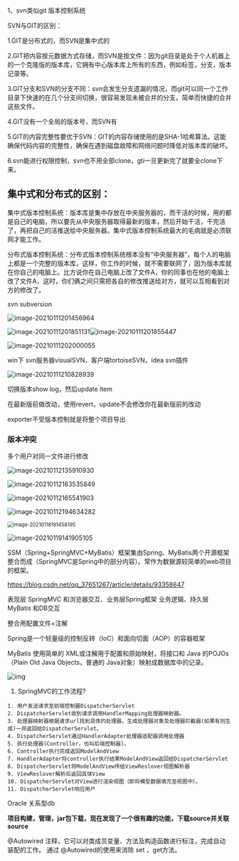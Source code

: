 1、svn类似git 版本控制系统

SVN与GIT的区别：

1.GIT是分布式的，而SVN是集中式的

2.GIT把内容按元数据方式存储，而SVN是按文件：因为git目录是处于个人机器上的一个克隆版的版本库，它拥有中心版本库上所有的东西，例如标签，分支，版本记录等。

3.GIT分支和SVN的分支不同：svn会发生分支遗漏的情况，而git可以同一个工作目录下快速的在几个分支间切换，很容易发现未被合并的分支，简单而快捷的合并这些文件。

4.GIT没有一个全局的版本号，而SVN有

5.GIT的内容完整性要优于SVN：GIT的内容存储使用的是SHA-1哈希算法。这能确保代码内容的完整性，确保在遇到磁盘故障和网络问题时降低对版本库的破坏。

6.svn能进行权限控制，svn也不用全部clone，gti一旦更新完了就要全clone下来。

## 集中式和分布式的区别：

集中式版本控制系统：版本库是集中存放在中央服务器的，而干活的时候，用的都是自己的电脑，所以要先从中央服务器取得最新的版本，然后开始干活，干完活了，再把自己的活推送给中央服务器。集中式版本控制系统最大的毛病就是必须联网才能工作。

分布式版本控制系统：分布式版本控制系统根本没有“中央服务器”，每个人的电脑上都是一个完整的版本库，这样，你工作的时候，就不需要联网了，因为版本库就在你自己的电脑上。比方说你在自己电脑上改了文件A，你的同事也在他的电脑上改了文件A，这时，你们俩之间只需把各自的修改推送给对方，就可以互相看到对方的修改了。

svn subversion

![image-20210111201456964](ssm.assets/image-20210111201456964.png)

![image-20210111201851131](ssm.assets/image-20210111201851131.png)![image-20210111201855447](ssm.assets/image-20210111201855447.png)

![image-20210111202000055](ssm.assets/image-20210111202000055.png)

win下 svn服务器visualSVN，客户端tortoiseSVN，idea svn插件

![image-20210111210828939](ssm.assets/image-20210111210828939.png)

切换版本show log，然后update item 

在最新版前做改动，使用revert，update不会修改你在最新版前的改动

exporter不受版本控制就是将整个项目导出

### 版本冲突

多个用户对同一文件进行修改

![image-20210112135910930](ssm.assets/image-20210112135910930.png)

![image-20210112163535849](ssm.assets/image-20210112163535849.png)

![image-20210112165541903](ssm.assets/image-20210112165541903.png)

![image-20210112194634282](ssm.assets/image-20210112194634282.png)



<img src="ssm.assets/image-20210118191458195.png" alt="image-20210118191458195" style="zoom:80%;" />

![image-20210119141905105](ssm.assets/image-20210119141905105.png)



SSM（Spring+SpringMVC+MyBatis）框架集由Spring、MyBatis两个开源框架整合而成（SpringMVC是Spring中的部分内容）。常作为数据源较简单的web项目的框架。

https://blog.csdn.net/qq_37651267/article/details/93358647

表现层 SpringMVC 和浏览器交互、业务层Spring框架 业务逻辑、持久层 MyBatis 和DB交互

整合用配置文件+注解

Spring是一个轻量级的控制反转（IoC）和面向切面（AOP）的容器框架

MyBatis 使用简单的 XML或注解用于配置和原始映射，将接口和 Java 的POJOs（Plain Old Java Objects，普通的 Java对象）映射成数据库中的记录。

![img](ssm.assets/aHR0cDovL2ltZy5ibG9nLmNzZG4ubmV0LzIwMTYxMjA1MTE0NzUwMzA2)

1. SpringMVC的工作流程?

```
1. 用户发送请求至前端控制器DispatcherServlet
2. DispatcherServlet收到请求调用HandlerMapping处理器映射器。
3. 处理器映射器根据请求url找到具体的处理器，生成处理器对象及处理器拦截器(如果有则生成)一并返回给DispatcherServlet。
4. DispatcherServlet通过HandlerAdapter处理器适配器调用处理器
5. 执行处理器(Controller，也叫后端控制器)。
6. Controller执行完成返回ModelAndView
7. HandlerAdapter将controller执行结果ModelAndView返回给DispatcherServlet
8. DispatcherServlet将ModelAndView传给ViewReslover视图解析器
9. ViewReslover解析后返回具体View
10. DispatcherServlet对View进行渲染视图（即将模型数据填充至视图中）。
11. DispatcherServlet响应用户
```

Oracle 关系型db

**项目构建，管理，jar包下载，现在发现了一个很有趣的功能，下载source并关联source**

@Autowired 注释，它可以对类成员变量、方法及构造函数进行标注，完成自动装配的工作。 通过 @Autowired的使用来消除 set ，get方法。